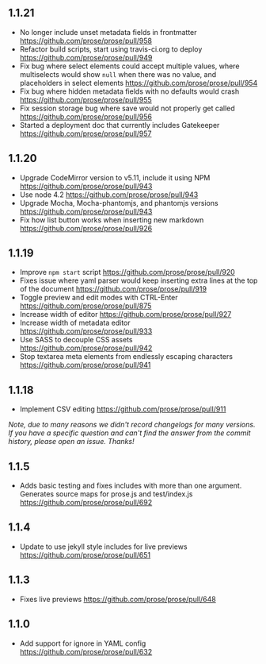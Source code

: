 ## 1.1.21

- No longer include unset metadata fields in frontmatter https://github.com/prose/prose/pull/958
- Refactor build scripts, start using travis-ci.org to deploy https://github.com/prose/prose/pull/949
- Fix bug where select elements could accept multiple values, where multiselects would show `null` when there was no value, and placeholders in select elements https://github.com/prose/prose/pull/954
- Fix bug where hidden metadata fields with no defaults would crash https://github.com/prose/prose/pull/955
- Fix session storage bug where save would not properly get called https://github.com/prose/prose/pull/956
- Started a deployment doc that currently includes Gatekeeper https://github.com/prose/prose/pull/957

## 1.1.20

- Upgrade CodeMirror version to v5.11, include it using NPM https://github.com/prose/prose/pull/943
- Use node 4.2 https://github.com/prose/prose/pull/943
- Upgrade Mocha, Mocha-phantomjs, and phantomjs versions https://github.com/prose/prose/pull/943
- Fix how list button works when inserting new markdown https://github.com/prose/prose/pull/926

## 1.1.19

- Improve `npm start` script https://github.com/prose/prose/pull/920
- Fixes issue where yaml parser would keep inserting extra lines at the top of the document https://github.com/prose/prose/pull/919
- Toggle preview and edit modes with CTRL-Enter https://github.com/prose/prose/pull/875
- Increase width of editor https://github.com/prose/prose/pull/927
- Increase width of metadata editor https://github.com/prose/prose/pull/933
- Use SASS to decouple CSS assets https://github.com/prose/prose/pull/942
- Stop textarea meta elements from endlessly escaping characters https://github.com/prose/prose/pull/941

## 1.1.18

- Implement CSV editing https://github.com/prose/prose/pull/911

*Note, due to many reasons we didn't record changelogs for many versions. If you have a specific question and can't find the answer from the commit history, please open an issue. Thanks!*

## 1.1.5

- Adds basic testing and fixes includes with more than one argument.
Generates source maps for prose.js and test/index.js
https://github.com/prose/prose/pull/692

## 1.1.4

- Update to use jekyll style includes for live previews
https://github.com/prose/prose/pull/651

## 1.1.3

- Fixes live previews https://github.com/prose/prose/pull/648

## 1.1.0

- Add support for ignore in YAML config
https://github.com/prose/prose/pull/632
